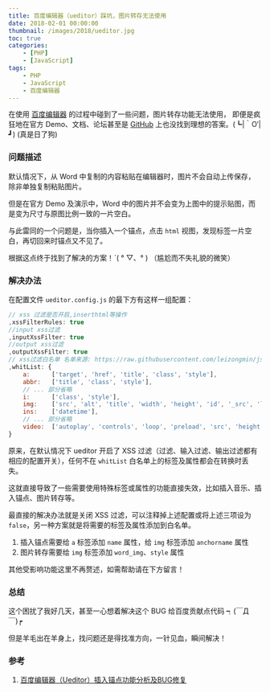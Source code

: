 ```yaml
---
title: 百度编辑器（ueditor）踩坑，图片转存无法使用
date: 2018-02-01 00:00:00
thumbnail: /images/2018/ueditor.jpg
toc: true
categories:
    - [PHP]
    - [JavaScript]
tags:
    - PHP
    - JavaScript
    - 百度编辑器
---
```


在使用 [百度编辑器](http://ueditor.baidu.com) 的过程中碰到了一些问题，图片转存功能无法使用，
即便是疯狂地在官方 Demo、文档、论坛甚至是 [GitHub](https://github.com/lddtime) 上也没找到理想的答案。(┗|｀O′|┛)   (真是日了狗)

<!-- more -->

### 问题描述

默认情况下，从 Word 中复制的内容粘贴在编辑器时，图片不会自动上传保存，除非单独复制粘贴图片。

但是在官方 Demo 及演示中，Word 中的图片并不会变为上图中的提示贴图，而是变为尺寸与原图比例一致的一片空白。

与此雷同的一个问题是，当你插入一个锚点，点击 `html` 视图，发现标签一片空白，再切回来时锚点又不见了。

根据这点终于找到了解决的方案！ˋ( ° ▽、° )  （尴尬而不失礼貌的微笑）

### 解决办法

在配置文件 `ueditor.config.js` 的最下方有这样一组配置：

```javascript
// xss 过滤是否开启,inserthtml等操作
,xssFilterRules: true
//input xss过滤
,inputXssFilter: true
//output xss过滤
,outputXssFilter: true
// xss过滤白名单 名单来源: https://raw.githubusercontent.com/leizongmin/js-xss/master/lib/default.js
,whitList: {
    a:      ['target', 'href', 'title', 'class', 'style'],
    abbr:   ['title', 'class', 'style'],
    // ... 部分省略
    i:      ['class', 'style'],
    img:    ['src', 'alt', 'title', 'width', 'height', 'id', '_src', 'loadingclass', 'class', 'data-latex'],
    ins:    ['datetime'],
    // ... 部分省略
    video:  ['autoplay', 'controls', 'loop', 'preload', 'src', 'height', 'width', 'class', 'style']
}
```

原来，在默认情况下 ueditor 开启了 XSS 过滤（过滤、输入过滤、输出过滤都有相应的配置开关），任何不在 `whitList` 白名单上的标签及属性都会在转换时丢失。

这就直接导致了一些需要使用特殊标签或属性的功能直接失效，比如插入音乐、插入锚点、图片转存等。

最直接的解决办法就是关闭 XSS 过滤，可以注释掉上述配置或将上述三项设为 `false`，另一种方案就是将需要的标签及属性添加到白名单。

1. 插入锚点需要给 `a` 标签添加 `name` 属性，给 `img` 标签添加 `anchorname` 属性
2. 图片转存需要给 `img` 标签添加 `word_img`、`style` 属性

其他受影响功能这里不再赘述，如需帮助请在下方留言！

### 总结

这个困扰了我好几天，甚至一心想着解决这个 BUG 给百度贡献点代码 ┑(￣Д ￣)┍

但是羊毛出在羊身上，找问题还是得找准方向，一针见血，瞬间解决！

### 参考

1. [百度编辑器（Ueditor）插入锚点功能分析及BUG修复](http://www.dqiu.net/doc/578746cd71c64)
